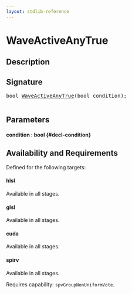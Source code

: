 ```yaml
---
layout: stdlib-reference
---
```


# WaveActiveAnyTrue

## Description





## Signature 

<pre>
<span class="code_keyword">bool</span> <a href="/stdlib-reference/global-decls/WaveActiveAnyTrue">WaveActiveAnyTrue</a>(<span class="code_keyword">bool</span> <span class='code_param'>condition</span>);

</pre>

## Parameters

#### condition  : bool {#decl-condition}

## Availability and Requirements

Defined for the following targets:

#### hlsl
Available in all stages.

#### glsl
Available in all stages.

#### cuda
Available in all stages.

#### spirv
Available in all stages.

Requires capability: `spvGroupNonUniformVote`.


